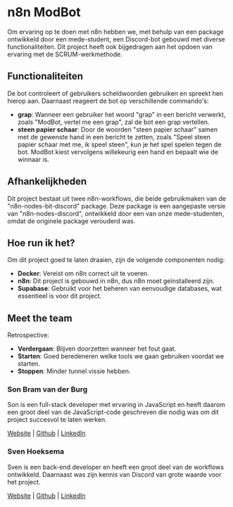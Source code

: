 # n8n ModBot

Om ervaring op te doen met n8n hebben we, met behulp van een package ontwikkeld door een mede-student, een Discord-bot gebouwd met diverse functionaliteiten. Dit project heeft ook bijgedragen aan het opdoen van ervaring met de SCRUM-werkmethode.

## Functionaliteiten

De bot controleert of gebruikers scheldwoorden gebruiken en spreekt hen hierop aan. Daarnaast reageert de bot op verschillende commando's:
- **grap**: Wanneer een gebruiker het woord "grap" in een bericht verwerkt, zoals "ModBot, vertel me een grap", zal de bot een grap vertellen.
- **steen papier schaar**: Door de woorden "steen papier schaar" samen met de gewenste hand in een bericht te zetten, zoals "Speel steen papier schaar met me, ik speel steen", kun je het spel spelen tegen de bot. ModBot kiest vervolgens willekeurig een hand en bepaalt wie de winnaar is.

## Afhankelijkheden

Dit project bestaat uit twee n8n-workflows, die beide gebruikmaken van de "n8n-nodes-bit-discord" package. Deze package is een aangepaste versie van "n8n-nodes-discord", ontwikkeld door een van onze mede-studenten, omdat de originele package verouderd was.

## Hoe run ik het?

Om dit project goed te laten draaien, zijn de volgende componenten nodig:
- **Docker**: Vereist om n8n correct uit te voeren.
- **n8n**: Dit project is gebouwd in n8n, dus n8n moet geïnstalleerd zijn.
- **Supabase**: Gebruikt voor het beheren van eenvoudige databases, wat essentieel is voor dit project.

## Meet the team

Retrospective:
- **Verdergaan**: Blijven doorzetten wanneer het fout gaat.
- **Starten**: Goed beredeneren welke tools we gaan gebruiken voordat we starten.
- **Stoppen**: Minder tunnel vissie hebben.

### Son Bram van der Burg

Son is een full-stack developer met ervaring in JavaScript en heeft daarom een groot deel van de JavaScript-code geschreven die nodig was om dit project succesvol te laten werken.

[Website](https://vdburg.site/) | [Github](https://github.com/Penguin-09) | [LinkedIn](https://www.linkedin.com/in/son-bram/)

### Sven Hoeksema

Sven is een back-end developer en heeft een groot deel van de workflows ontwikkeld. Daarnaast was zijn kennis van Discord van grote waarde voor het project.

[Website](https://snevver.github.io/) | [Github](https://github.com/Snevver) | [LinkedIn](https://www.linkedin.com/in/sven-hoeksema/)
